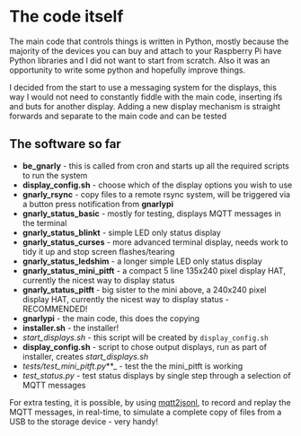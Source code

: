 # The code itself

The main code that controls things is written in Python, mostly because the majority of the devices you can buy and attach to your Raspberry Pi have Python libraries and I did not want to start from scratch. Also it was an opportunity to write some python and hopefully improve things.

I decided from the start to use a messaging system for the displays, this way I would not need to constantly fiddle with the main code, inserting ifs and buts for another display. Adding a new display mechanism is straight forwards and separate to the main code and can be tested  

## The software so far

- **be_gnarly** - this is called from cron and starts up all the required scripts to run the system
- **display_config.sh** - choose which of the display options you wish to use
- **gnarly_rsync** - copy files to a remote rsync system, will be triggered via a button press notification from **gnarlypi**
- **gnarly_status_basic** - mostly for testing, displays MQTT messages in the terminal
- **gnarly_status_blinkt** - simple LED only status display 
- **gnarly_status_curses** - more advanced terminal display, needs work to tidy it up and stop screen flashes/tearing
- **gnarly_status_ledshim** - a longer simple LED only status display
- **gnarly_status_mini_pitft** - a compact 5 line 135x240 pixel display HAT, currently the nicest way to display status 
- **gnarly_status_pitft** - big sister to the mini above, a 240x240 pixel display HAT, currently the nicest way to display status - RECOMMENDED!
- **gnarlypi** - the main code, this does the copying
- **installer.sh** - the installer!
- _start_displays.sh_ - this script will be created by `display_config.sh` 
- **display_config.sh** - script to chose output displays, run as part of installer, creates _start_displays.sh_
- _tests/test_mini_pitft.py_**_ - test the the mini_pitft is working
- _test_status.py_ - test status displays by single step through a selection of MQTT messages

For extra testing, it is possible, by using [mqtt2jsonl](https://github.com/27escape/mqtt2jsonl), to record and replay the MQTT messages, in real-time, to simulate a complete copy of files from a USB to the storage device - very handy!
